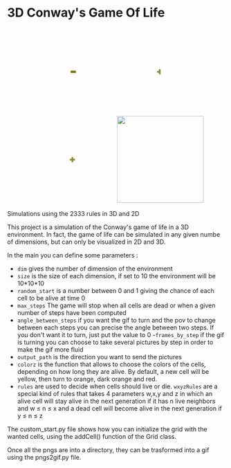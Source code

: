 # 3D Conway's Game Of Life

<p align="center">
<img src="gifs/bar_of_three.gif" width="200" height="200"/><img src="gifs/t.gif" width="200" height="200"/><img src="gifs/cross.gif" width="200" height="200"/>
<img src="gifs/radom2D.gif" width="200" height="200"/>
</p>

Simulations using the 2333 rules in 3D and 2D

This project is a simulation of the Conway's game of life in a 3D environment. In fact, the game of life can be simulated in any given numbe of dimensions, but can only be visualized in 2D and 3D.

In the main you can define some parameters :
- `dim` gives the number of dimension of the environment
- `size` is the size of each dimension, if set to 10 the environment will be 10\*10\*10
- `random_start` is a number between 0 and 1 giving the chance of each cell to be alive at time 0
- `max_steps` The game will stop when all cells are dead or when a given number of steps have been computed
- `angle_between_steps` if you want the gif to turn and the pov to change between each steps you can precise the angle between two steps. If you don't want it to turn, just put the value to 0
-`frames_by_step` if the gif is turning you can choose to take several pictures by step in order to make the gif more fluid
- `output_path` is the direction you want to send the pictures
- `colorz` is the function that allows to choose the colors of the cells, depending on how long they are alive. By default, a new cell will be yellow, then turn to orange, dark orange and red.
- `rules` are used to decide when cells should live or die. `wxyzRules` are a special kind of rules that takes 4 parameters w,x,y and z  in which an alive cell will stay alive in the next generation if it has n live neighbors and w ≤ n ≤ x and a dead cell will become alive in the next generation if y ≤ n ≤ z

The custom_start.py file shows how you can initialize the grid with the wanted cells, using the addCell() function of the Grid class.

Once all the pngs are into a directory, they can be trasformed into a gif using the pngs2gif.py file.
